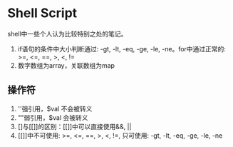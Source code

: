 # Shell Script
shell中一些个人认为比较特别之处的笔记。
1. if语句的条件中大小判断通过: -gt, -lt, -eq, -ge, -le, -ne。for中通过正常的: >=, <=, ==, >, <, !=
2. 数字数组为array，关联数组为map

## 操作符
1. ''强引用，$val 不会被转义
2. ""弱引用，$val 会被转义
3. []与[[]]的区别：[[]]中可以直接使用&&, ||
4. [[]]中不可使用: >=, <=, ==, >, <, !=, 只可使用: -gt, -lt, -eq, -ge, -le, -ne
